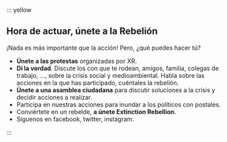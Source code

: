 
::: yellow

## Hora de actuar, únete a la Rebelión

¡Nada es más importante que la acción! Pero, ¿qué puedes hacer tú?

* **Únete a las protestas** organizadas por XR.
* **Di la verdad**. Discute los con que te rodean, amigos, familia, colegas de trabajo, ..., sobre la crisis social y medioambiental. Habla sobre las acciones en la que has participado, cuéntales la rebelión.
* **Únete a una asamblea ciudadana** para discutir soluciones a la crisis y decidir acciones a realizar.
* Participa en nuestras acciones para inundar a los políticos con postales.
* Conviértete en un rebelde, **a únete Extinction Rebellion**.
* Síguenos en facebook, twitter, instagram.

:::

